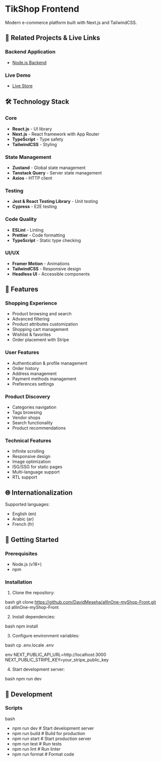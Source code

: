 # TikShop Frontend

Modern e-commerce platform built with Next.js and TailwindCSS.

## 🔗 Related Projects & Live Links

### Backend Application

- [Node.js Backend](https://github.com/DavidMeseha/allInOne-myShop-back)

### Live Demo

- [Live Store](https://techshop-commerce.vercel.app/)

## 🛠️ Technology Stack

### Core

- **React.js** - UI library
- **Next.js** - React framework with App Router
- **TypeScript** - Type safety
- **TailwindCSS** - Styling

### State Management

- **Zustand** - Global state management
- **Tanstack Query** - Server state management
- **Axios** - HTTP client

### Testing

- **Jest & React Testing Library** - Unit testing
- **Cypress** - E2E testing

### Code Quality

- **ESLint** - Linting
- **Prettier** - Code formatting
- **TypeScript** - Static type checking

### UI/UX

- **Framer Motion** - Animations
- **TailwindCSS** - Responsive design
- **Headless UI** - Accessible components

## 🎯 Features

### Shopping Experience

- Product browsing and search
- Advanced filtering
- Product attributes customization
- Shopping cart management
- Wishlist & favorites
- Order placement with Stripe

### User Features

- Authentication & profile management
- Order history
- Address management
- Payment methods management
- Preferences settings

### Product Discovery

- Categories navigation
- Tags browsing
- Vendor shops
- Search functionality
- Product recommendations

### Technical Features

- Infinite scrolling
- Responsive design
- Image optimization
- ISG/SSG for static pages
- Multi-language support
- RTL support

## 🌐 Internationalization

Supported languages:

- English (en)
- Arabic (ar)
- French (fr)

## 🚀 Getting Started

### Prerequisites

- Node.js (v18+)
- npm

### Installation

1. Clone the repository:

bash
git clone https://github.com/DavidMeseha/allInOne-myShop-Front.git
cd allInOne-myShop-Front

2. Install dependencies:

bash
npm install

3. Configure environment variables:

bash
cp .env.locale .env

env
NEXT_PUBLIC_API_URL=http://localhost:3000
NEXT_PUBLIC_STRIPE_KEY=your_stripe_public_key

4. Start development server:

bash
npm run dev

## 🧪 Development

### Scripts

bash

- npm run dev # Start development server
- npm run build # Build for production
- npm run start # Start production server
- npm run test # Run tests
- npm run lint # Run linter
- npm run format # Format code
